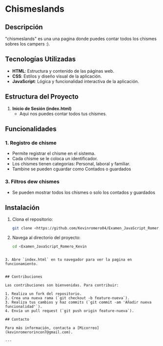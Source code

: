 
# Chismeslands

## Descripción

"chismeslands" es una una pagina donde puedes contar todos los chismes sobres los campers :).

## Tecnologías Utilizadas

- **HTML**: Estructura y contenido de las páginas web.
- **CSS**: Estilos y diseño visual de la aplicación.
- **JavaScript**: Lógica y funcionalidad interactiva de la aplicación.

## Estructura del Proyecto

1. **Inicio de Sesión (index.html)**
   - Aqui nos puedes contar todos tus chismes.


## Funcionalidades

### 1. Registro de chisme
- Permite registrar el chisme en el sistema.
- Cada chisme se le coloca un identificador.
- Los chismes tienen categorias: Personal, laboral y familiar.
- Tambine se pueden cguardar como Contados o guardados



### 3. Filtros dew chismes
- Se pueden mostrar todos los chismes o solo los contados y guardados

## Instalación

1. Clona el repositorio:

   ```bash
   git clone <https://github.com/Kevinromero04/Examen_JavaScript_Romero_Kevin.git>
   ```

2. Navega al directorio del proyecto:

   ```bash
   cd <Examen_JavaScript_Romero_Kevin
>
   ```

3. Abre `index.html` en tu navegador para ver la pagina en funcionamiento.


## Contribuciones

Las contribuciones son bienvenidas. Para contribuir:

1. Realiza un fork del repositorio.
2. Crea una nueva rama (`git checkout -b feature-nueva`).
3. Realiza tus cambios y haz commits (`git commit -am 'Añadir nueva funcionalidad'`).
4. Envía un pull request (`git push origin feature-nueva`).

## Contacto

Para más información, contacta a [Micorreo](kevinromerorincon7@gmail.com).

---

